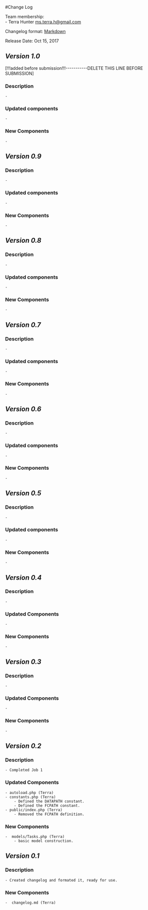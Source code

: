 #Change Log

Team membership:  
    - Terra Hunter <ms.terra.h@gmail.com>

Changelog format: [Markdown](https://github.com/adam-p/markdown-here/wiki/Markdown-Cheatsheet) 

Release Date: Oct 15, 2017
## *Version 1.0*
[!!!added before submission!!!-----------DELETE THIS LINE BEFORE SUBMISSION]
### Description
    - 
### Updated components
    - 
### New Components
    -  


## *Version 0.9*
### Description
    - 
### Updated components
    - 
### New Components
    -  
 
## *Version 0.8*
### Description
    - 
### Updated components
    -                           
### New Components
    -  

## *Version 0.7*
### Description
    - 
### Updated components
    - 
### New Components
    -  
      
## *Version 0.6*
### Description
    - 
### Updated components
    - 
### New Components
    - 

## *Version 0.5*
### Description
    - 
### Updated components
    - 
### New Components
    - 

## *Version 0.4*
### Description
    - 
### Updated Components
    - 
### New Components
    - 

## *Version 0.3*
### Description
    - 
### Updated Components
    -
### New Components
    -  

## *Version 0.2*
### Description
    - Completed Job 1
### Updated Components
    - autoload.php (Terra)  
    - constants.php (Terra)
        - Defined the DATAPATH constant.
        - Defined the FCPATH constant.
    - public/index.php (Terra)
        - Removed the FCPATH definition.
### New Components
    -  models/Tasks.php (Terra)
        - basic model construction. 

## *Version 0.1*
### Description
    - Created changelog and formated it, ready for use.
### New Components
    -  changelog.md (Terra)





